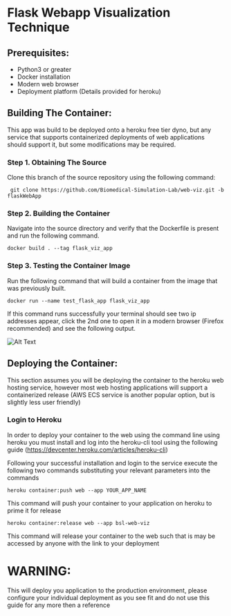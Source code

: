 # Flask Webapp Visualization Technique

## Prerequisites:

- Python3 or greater
- Docker installation
- Modern web browser
- Deployment platform (Details provided for heroku)

## Building The Container:
This app was build to be deployed onto a heroku free tier dyno, but any service that supports containerized deployments of web applications should support it, but some modifications may be required.

### Step 1. Obtaining The Source
Clone this branch of the source repository using the following command:

``` git clone https://github.com/Biomedical-Simulation-Lab/web-viz.git -b flaskWebApp```

### Step 2. Building the Container
Navigate into the source directory and verify that the Dockerfile is present and run the following command.

```docker build . --tag flask_viz_app```


### Step 3. Testing the Container Image

Run the following command that will build a container from the image that was previously built.

``` docker run --name test_flask_app flask_viz_app ```

If this command runs successfully your terminal should see two ip addresses appear, click the 2nd one to open it in a modern browser (Firefox recommended) and see the following output.

![Alt Text](/figures/sucesfull_test.png)

## Deploying the Container:
This section assumes you will be deploying the container to the heroku web hosting service, however most web hosting applications will support a containerized release (AWS ECS service is another popular option, but is slightly less user friendly)

### Login to Heroku

In order to deploy your container to the web using the command line using heroku you must install and log into the heroku-cli tool using the following guide (https://devcenter.heroku.com/articles/heroku-cli)

Following your successful installation and login to the service execute the following two commands substituting your relevant parameters into the commands

```heroku container:push web --app YOUR_APP_NAME```

This command will push your container to your application on heroku to prime it for release

```heroku container:release web --app bsl-web-viz```

This command will release your container to the web such that is may be accessed by anyone with the link to your deployment

# WARNING:
This will deploy you application to the production environment, please configure your individual deployment as you see fit and do not use this guide for any more then a reference